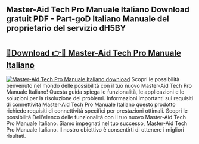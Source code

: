 ## Master-Aid Tech Pro Manuale Italiano Download gratuit PDF - Part-goD Italiano Manuale del proprietario del servizio dH5BY

# <h2><a href="http://dfd0nip.blite.top/?on=Master-Aid+Tech+Pro+Manuale+Italiano">🔗Download 👉🔴 Master-Aid Tech Pro Manuale Italiano</a></h2>

[![Master-Aid Tech Pro Manuale Italiano download](https://i.imgur.com/lujVjoI.png)](http://dfd0nip.blite.top/?on=Master-Aid+Tech+Pro+Manuale+Italiano)
Scopri le possibilità benvenuto nel mondo delle possibilità con il tuo nuovo Master-Aid Tech Pro Manuale Italiano! Questa guida spiega le funzionalità, le applicazioni e le soluzioni per la risoluzione dei problemi. Informazioni importanti sui requisiti di connettività Master-Aid Tech Pro Manuale Italiano questo prodotto richiede requisiti di connettività specifici per prestazioni ottimali. Scopri le possibilità Dell'elenco delle funzionalità con il tuo nuovo Master-Aid Tech Pro Manuale Italiano. Siamo impegnati nel tuo successo, Master-Aid Tech Pro Manuale Italiano. Il nostro obiettivo è consentirti di ottenere i migliori risultati.
